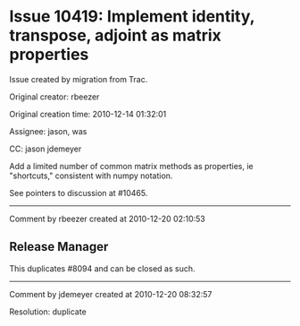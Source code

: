 # Issue 10419: Implement identity, transpose, adjoint as matrix properties

Issue created by migration from Trac.

Original creator: rbeezer

Original creation time: 2010-12-14 01:32:01

Assignee: jason, was

CC:  jason jdemeyer

Add a limited number of common matrix methods as properties, ie "shortcuts," consistent with numpy notation.

See pointers to discussion at #10465.


---

Comment by rbeezer created at 2010-12-20 02:10:53

## Release Manager

This duplicates #8094 and can be closed as such.


---

Comment by jdemeyer created at 2010-12-20 08:32:57

Resolution: duplicate
